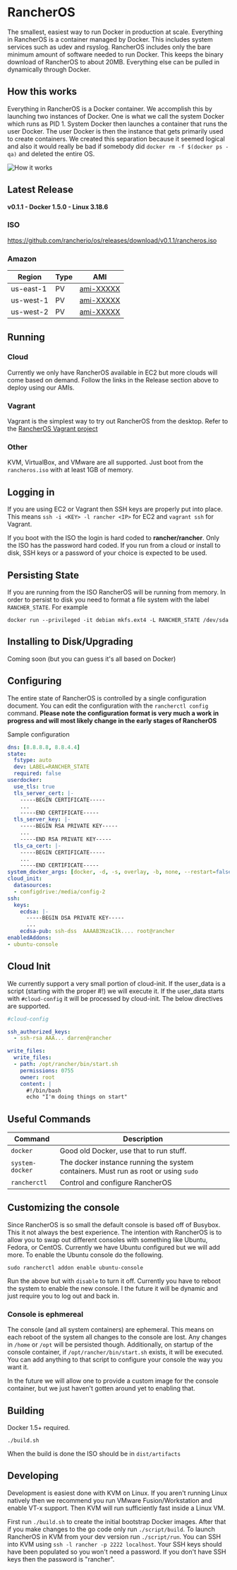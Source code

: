 # RancherOS

The smallest, easiest way to run Docker in production at scale.  Everything in RancherOS is a container managed by Docker.  This includes system services such as udev and rsyslog.  RancherOS includes only the bare minimum amount of software needed to run Docker.  This keeps the binary download of RancherOS to about 20MB.  Everything else can be pulled in dynamically through Docker.

## How this works

Everything in RancherOS is a Docker container.  We accomplish this by launching two instances of
Docker.  One is what we call the system Docker which runs as PID 1.  System Docker then launches
a container that runs the user Docker.  The user Docker is then the instance that gets primarily
used to create containers.  We created this separation because it seemed logical and also
it would really be bad if somebody did `docker rm -f $(docker ps -qa)` and deleted the entire OS.

![How it works](docs/rancheros.png "How it works")


## Latest Release

**v0.1.1 - Docker 1.5.0 - Linux 3.18.6**

### ISO
 https://github.com/rancherio/os/releases/download/v0.1.1/rancheros.iso

### Amazon

Region | Type | AMI |
-------|------|------
us-east-1 | PV | [ami-XXXXX](https://console.aws.amazon.com/ec2/home?region=us-east-1#launchAmi=ami-XXXX)
us-west-1 | PV | [ami-XXXXX](https://console.aws.amazon.com/ec2/home?region=us-west-1#launchAmi=ami-XXXX)
us-west-2 | PV | [ami-XXXXX](https://console.aws.amazon.com/ec2/home?region=us-west-2#launchAmi=ami-XXXX)

## Running

### Cloud

Currently we only have RancherOS available in EC2 but more clouds will come based on demand.  Follow the links in the Release section above to deploy using our AMIs.

### Vagrant

Vagrant is the simplest way to try out RancherOS from the desktop.  Refer to the [RancherOS Vagrant project](https://github.com/rancherio/os-vagrant)

### Other

KVM, VirtualBox, and VMware are all supported.  Just
boot from the `rancheros.iso` with at least 1GB of memory.

## Logging in

If you are using EC2 or Vagrant then SSH keys are properly put into place.  This means `ssh -i <KEY> -l rancher <IP>` for EC2 and `vagrant ssh` for Vagrant.

If you boot with the ISO the login is hard coded to **rancher/rancher**.  Only the ISO has the password hard coded.  If you run from a cloud or install to disk, SSH keys or a password of your choice is expected to be used.

## Persisting State

If you are running from the ISO RancherOS will be running from memory.  In order to persist to disk you need to format a file system with the label `RANCHER_STATE`.  For example

    docker run --privileged -it debian mkfs.ext4 -L RANCHER_STATE /dev/sda

## Installing to Disk/Upgrading

Coming soon (but you can guess it's all based on Docker)

## Configuring

The entire state of RancherOS is controlled by a single configuration document.
You can edit the configuration with the `rancherctl config` command.  **Please note the configuration format is very much a work in progress and will most likely change in the early stages of RancherOS**

Sample configuration

```yaml
dns: [8.8.8.8, 8.8.4.4]
state:
  fstype: auto
  dev: LABEL=RANCHER_STATE
  required: false
userdocker:
  use_tls: true
  tls_server_cert: |-
    -----BEGIN CERTIFICATE-----
    ...
    -----END CERTIFICATE-----
  tls_server_key: |-
    -----BEGIN RSA PRIVATE KEY-----
    ...
    -----END RSA PRIVATE KEY-----
  tls_ca_cert: |-
    -----BEGIN CERTIFICATE-----
    ...
    -----END CERTIFICATE-----
system_docker_args: [docker, -d, -s, overlay, -b, none, --restart=false, -H, 'unix:///var/run/system-docker.sock']
cloud_init:
  datasources:
  - configdrive:/media/config-2
ssh:
  keys:
    ecdsa: |-
      -----BEGIN DSA PRIVATE KEY-----
      ...
    ecdsa-pub: ssh-dss  AAAAB3NzaC1k.... root@rancher
enabledAddons:
- ubuntu-console

```

## Cloud Init

We currently support a very small portion of cloud-init.  If the user_data is a script (starting with the proper #!<interpreter>) we will execute it.  If the user_data starts with `#cloud-config` it will be processed by cloud-init.  The below directives are supported.

```yaml
#cloud-config

ssh_authorized_keys:
  - ssh-rsa AAA... darren@rancher

write_files:
  write_files:
  - path: /opt/rancher/bin/start.sh
    permissions: 0755
    owner: root
    content: |
      #!/bin/bash
      echo "I'm doing things on start"

```

## Useful Commands

Command | Description
--------|------------
`docker` | Good old Docker, use that to run stuff.
`system-docker` | The docker instance running the system containers.  Must run as root or using `sudo`
`rancherctl` | Control and configure RancherOS

## Customizing the console

Since RancherOS is so small the default console is based off of Busybox.  This it not always the best experience.  The intention with RancherOS is to allow you to swap out different consoles with something like Ubuntu, Fedora, or CentOS.  Currently we have Ubuntu configured but we will add more.  To enable the Ubuntu console do the following.

    sudo rancherctl addon enable ubuntu-console

 Run the above but with `disable` to turn it off.  Currently you have to reboot the system to enable the new console.  I the future it will be dynamic and just require you to log out and back in.

### Console is ephmereal

The console (and all system containers) are ephemeral.  This means on each reboot of the system all changes to the console are lost.  Any changes in `/home` or `/opt` will be persisted though.  Additionally, on startup of the console container, if `/opt/rancher/bin/start.sh` exists, it will be executed.  You can add anything to that script to configure your console the way you want it.

In the future we will allow one to provide a custom image for the console container, but we just haven't gotten around yet to enabling that.

## Building

Docker 1.5+ required.

    ./build.sh

When the build is done the ISO should be in `dist/artifacts`

## Developing

Development is easiest done with KVM on Linux.  If you aren't running Linux natively then we recommend you run VMware Fusion/Workstation and enable VT-x support.  Then KVM will run sufficiently fast inside a Linux VM.

First run `./build.sh` to create the initial bootstrap Docker images.  After that if you make changes to the go code only run `./script/build`.  To launch RancherOS in KVM from your dev version run `./script/run`.  You can SSH into KVM using `ssh -l rancher -p 2222 localhost`.  Your SSH keys should have been populated so you won't need a password.  If you don't have SSH keys then the password is "rancher".

